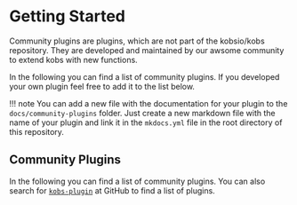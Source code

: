 # Getting Started

Community plugins are plugins, which are not part of the kobsio/kobs repository. They are developed and maintained by our awsome community to extend kobs with new functions.

In the following you can find a list of community plugins. If you developed your own plugin feel free to add it to the list below.

!!! note
    You can add a new file with the documentation for your plugin to the `docs/community-plugins` folder. Just create a new markdown file with the name of your plugin and link it in the `mkdocs.yml` file in the root directory of this repository.

## Community Plugins

In the following you can find a list of community plugins. You can also search for [`kobs-plugin`](https://github.com/topics/kobs-plugin) at GitHub to find a list of plugins.
